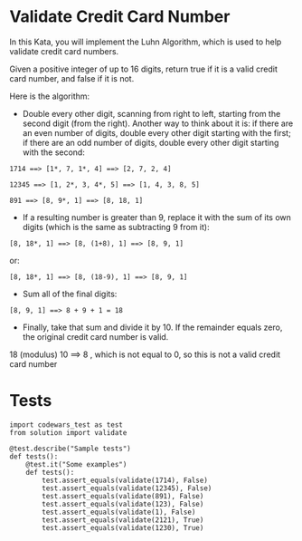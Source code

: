 # Validate Credit Card Number

In this Kata, you will implement the Luhn Algorithm, which is used to help validate credit card numbers.

Given a positive integer of up to 16 digits, return true if it is a valid credit card number, and false if it is not.

Here is the algorithm:

- Double every other digit, scanning from right to left, starting from the second digit (from the right).
  Another way to think about it is: if there are an even number of digits, double every other digit starting with the first; if there are an odd number of digits, double every other digit starting with the second:

```
1714 ==> [1*, 7, 1*, 4] ==> [2, 7, 2, 4]
```

```
12345 ==> [1, 2*, 3, 4*, 5] ==> [1, 4, 3, 8, 5]
```

```
891 ==> [8, 9*, 1] ==> [8, 18, 1]
```

- If a resulting number is greater than 9, replace it with the sum of its own digits (which is the same as subtracting 9 from it):

```
[8, 18*, 1] ==> [8, (1+8), 1] ==> [8, 9, 1]
```

or:

```
[8, 18*, 1] ==> [8, (18-9), 1] ==> [8, 9, 1]
```

- Sum all of the final digits:

```
[8, 9, 1] ==> 8 + 9 + 1 = 18
```

- Finally, take that sum and divide it by 10. If the remainder equals zero, the original credit card number is valid.

18 (modulus) 10 ==> 8 , which is not equal to 0, so this is not a valid credit card number

# Tests

```
import codewars_test as test
from solution import validate

@test.describe("Sample tests")
def tests():
    @test.it("Some examples")
    def tests():
        test.assert_equals(validate(1714), False)
        test.assert_equals(validate(12345), False)
        test.assert_equals(validate(891), False)
        test.assert_equals(validate(123), False)
        test.assert_equals(validate(1), False)
        test.assert_equals(validate(2121), True)
        test.assert_equals(validate(1230), True)
```
